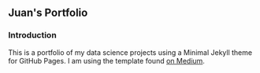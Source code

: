 ## Juan's Portfolio

### Introduction
This is a portfolio of my data science projects using a Minimal Jekyll theme for GitHub Pages. I am using the template found [on Medium](https://medium.com/@evanca/set-up-your-portfolio-website-in-less-than-10-minutes-with-github-pages-d0efa8ff56fd).



